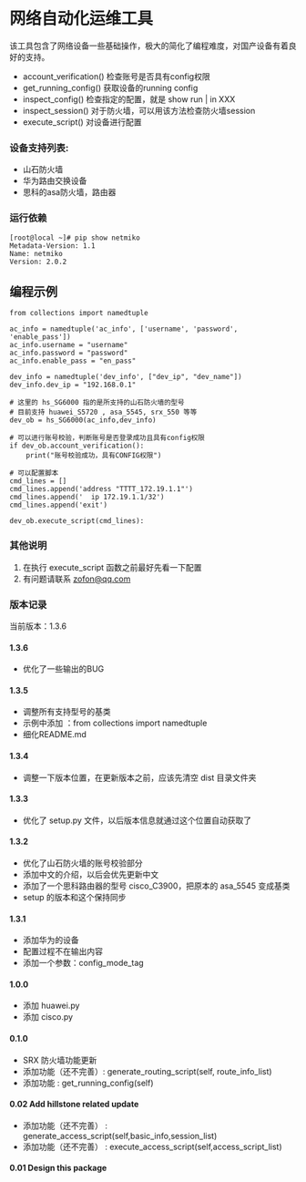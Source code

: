 网络自动化运维工具
=======
该工具包含了网络设备一些基础操作，极大的简化了编程难度，对国产设备有着良好的支持。

- account_verification() 检查账号是否具有config权限
- get_running_config() 获取设备的running config
- inspect_config() 检查指定的配置，就是 show run | in XXX
- inspect_session() 对于防火墙，可以用该方法检查防火墙session
- execute_script() 对设备进行配置


### 设备支持列表:
- 山石防火墙
- 华为路由交换设备
- 思科的asa防火墙，路由器


### 运行依赖
```
[root@local ~]# pip show netmiko
Metadata-Version: 1.1
Name: netmiko
Version: 2.0.2
```


## 编程示例
```
from collections import namedtuple

ac_info = namedtuple('ac_info', ['username', 'password', 'enable_pass'])
ac_info.username = "username"
ac_info.password = "password"
ac_info.enable_pass = "en_pass"

dev_info = namedtuple('dev_info', ["dev_ip", "dev_name"])
dev_info.dev_ip = "192.168.0.1"

# 这里的 hs_SG6000 指的是所支持的山石防火墙的型号
# 目前支持 huawei_S5720 , asa_5545, srx_550 等等
dev_ob = hs_SG6000(ac_info,dev_info)

# 可以进行账号校验，判断账号是否登录成功且具有config权限
if dev_ob.account_verification():
    print("账号校验成功，具有CONFIG权限")

# 可以配置脚本
cmd_lines = []
cmd_lines.append('address "TTTT_172.19.1.1"')
cmd_lines.append('  ip 172.19.1.1/32')
cmd_lines.append('exit')

dev_ob.execute_script(cmd_lines):
```

### 其他说明
1. 在执行 execute_script 函数之前最好先看一下配置
2. 有问题请联系 zofon@qq.com



### 版本记录

当前版本：1.3.6

#### 1.3.6
- 优化了一些输出的BUG

#### 1.3.5
- 调整所有支持型号的基类
- 示例中添加 ：from collections import namedtuple
- 细化README.md

#### 1.3.4
- 调整一下版本位置，在更新版本之前，应该先清空 dist 目录文件夹

#### 1.3.3
- 优化了 setup.py 文件，以后版本信息就通过这个位置自动获取了

#### 1.3.2
- 优化了山石防火墙的账号校验部分
- 添加中文的介绍，以后会优先更新中文
- 添加了一个思科路由器的型号 cisco_C3900，把原本的 asa_5545 变成基类
- setup 的版本和这个保持同步

#### 1.3.1 
- 添加华为的设备 
- 配置过程不在输出内容
- 添加一个参数：config_mode_tag

#### 1.0.0
- 添加 huawei.py
- 添加 cisco.py

#### 0.1.0
- SRX 防火墙功能更新
- 添加功能（还不完善）: generate_routing_script(self, route_info_list)
- 添加功能 : get_running_config(self)

#### 0.02 Add hillstone related update
- 添加功能（还不完善） : generate_access_script(self,basic_info,session_list)
- 添加功能（还不完善） : execute_access_script(self,access_script_list)

#### 0.01 Design this package